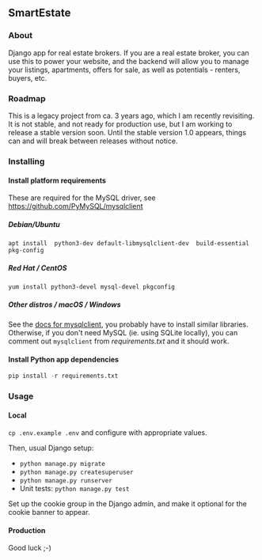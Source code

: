 ## SmartEstate

### About

Django app for real estate brokers. If you are a real estate broker, you can use this
to power your website, and the backend will allow you to manage your listings, apartments,
offers for sale, as well as potentials - renters, buyers, etc.

### Roadmap

This is a legacy project from ca. 3 years ago, which I am recently revisiting. It is not stable,
and not ready for production use, but I am working to release a stable version soon.
Until the stable version 1.0 appears, things can and will break between releases without notice.

### Installing

#### Install platform requirements

These are required for the MySQL driver, see https://github.com/PyMySQL/mysqlclient

##### Debian/Ubuntu

```
apt install  python3-dev default-libmysqlclient-dev  build-essential  pkg-config
```

##### Red Hat / CentOS

```
yum install python3-devel mysql-devel pkgconfig
```

##### Other distros / macOS / Windows

See the [docs for mysqlclient](https://github.com/PyMySQL/mysqlclient), you probably have to
install similar libraries. Otherwise, if you don't need MySQL (ie. using SQLite locally),
you can comment out `mysqlclient` from _requirements.txt_ and it should work.

#### Install Python app dependencies

```python
pip install -r requirements.txt
```

### Usage

#### Local

`cp .env.example .env` and configure with appropriate values.

Then, usual Django setup:

* `python manage.py migrate`
* `python manage.py createsuperuser`
* `python manage.py runserver`
* Unit tests: `python manage.py test`


Set up the cookie group in the Django admin, and make it optional for the cookie banner to appear.

#### Production

Good luck ;-)
